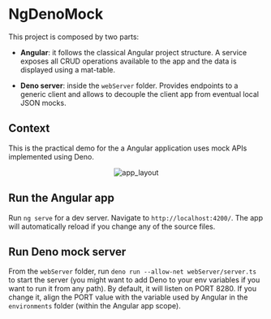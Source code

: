 # NgDenoMock

This project is composed by two parts:

- **Angular**: it follows the classical Angular project structure. A service exposes all CRUD operations available to the app and the data is displayed using a mat-table.

- **Deno server**: inside the `webServer` folder. Provides endpoints to a generic client and allows to decouple the client app from eventual local JSON mocks.

## Context

This is the practical demo for the a Angular application uses mock APIs implemented using Deno.

<p align="center">
<img src="https://res.cloudinary.com/practicaldev/image/fetch/s--zaxNbWmc--/c_limit%2Cf_auto%2Cfl_progressive%2Cq_auto%2Cw_880/https://dev-to-uploads.s3.amazonaws.com/i/7lxybbz4tj6o0ax1w9ox.png" alt="app_layout">
</p> 

## Run the Angular app

Run `ng serve` for a dev server. Navigate to `http://localhost:4200/`. The app will automatically reload if you change any of the source files.

## Run Deno mock server

From the `webServer` folder, run `deno run --allow-net webServer/server.ts` to start the server (you might want to add Deno to your env variables if you want to run it from any path). By default, it will listen on PORT 8280. If you change it, align the PORT value with the variable used by Angular in the `environments` folder (within the Angular app scope). 
